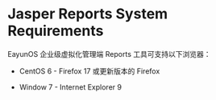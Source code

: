 # Jasper Reports System Requirements

EayunOS 企业级虚拟化管理端 Reports 工具可支持以下浏览器：

* CentOS 6 - Firefox 17 或更新版本的 Firefox

* Window 7 - Internet Explorer 9


